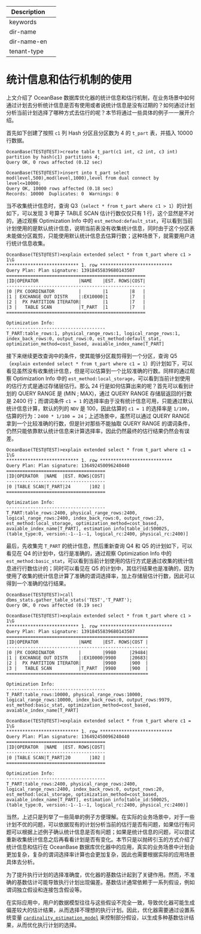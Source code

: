 | Description   |                 |
|---------------|-----------------|
| keywords      |                 |
| dir-name      |                 |
| dir-name-en   |                 |
| tenant-type   |                 |

# 统计信息和估行机制的使用

上文介绍了 OceanBase 数据库优化器的统计信息和估行机制，在业务场景中如何通过计划去分析统计信息是否有使用或者说统计信息是没有过期的？如何通过计划分析当前计划选择了哪种方式去估行的呢？本节将通过一些具体的例子一一展开介绍。

首先如下创建了按照 `c1` 列 Hash 分区且分区数为 4 的 `t_part` 表，并插入 10000 行数据。

```shell
OceanBase(TEST@TEST)>create table t_part(c1 int, c2 int, c3 int) partition by hash(c1) partitions 4;
Query OK, 0 rows affected (0.12 sec)

OceanBase(TEST@TEST)>insert into t_part select mod(level,500),mod(level,1000),level from dual connect by level<=10000;
Query OK, 10000 rows affected (0.18 sec)
Records: 10000  Duplicates: 0  Warnings: 0
```

当不收集统计信息时，查询 Q3（`select * from t_part where c1 > 1`）的计划如下，可以发现 3 号算子 TABLE SCAN 估计行数仅仅只有 1 行，这个显然是不对的，通过观察 Optimization Info 中的 `est_method:default_stat`，可以看到当前计划使用的是默认统计信息，说明当前表没有收集统计信息，同时由于这个分区表未能做分区裁剪，只能使用默认统计信息去估算行数；这种场景下，就需要用户进行统计信息收集。

```shell
OceanBase(TEST@TEST)>explain extended select * from t_part where c1 > 1\G
*************************** 1. row ***************************
Query Plan: Plan signature: 13918455839680143507
====================================================
|ID|OPERATOR               |NAME    |EST. ROWS|COST|
----------------------------------------------------
|0 |PX COORDINATOR         |        |1        |8   |
|1 | EXCHANGE OUT DISTR    |:EX10000|1        |7   |
|2 |  PX PARTITION ITERATOR|        |1        |7   |
|3 |   TABLE SCAN          |T_PART  |1        |7   |
====================================================

Optimization Info:
-------------------------------------
T_PART:table_rows:1, physical_range_rows:1, logical_range_rows:1, index_back_rows:0, output_rows:0, est_method:default_stat, optimization_method=cost_based, avaiable_index_name[T_PART]
```

接下来继续更改查询中的条件，使其能够分区裁剪得到一个分区，查询 Q5（`explain extended select * from t_part where c1 = 1`）的计划如下，可以看见虽然没有收集统计信息，但是可以估算到一个比较准确的行数。同样的通过观察 Optimization Info 中的 `est_method:local_storage`，可以看到当前计划使用的估行方式是通过存储层估行。那么 24 行是如何估算出来的呢？首先可以看到计划的 QUERY RANGE 是 (MIN ; MAX)，通过 QUERY RANGE 存储层返回的行数是 2400 行；而谓词条件 `c1 = 1` 的选择率由于没有统计信息可用，只能通过默认统计信息计算，默认的列的 `NDV` 是 100，因此估算的 `c1 = 1`  的选择率是 `1/100`，估算的行为：`2400 * 1/100 = 24`；上述场景中，虽然可以通过 QUERY RANGE 拿到一个比较准确的行数，但是针对那些不能抽取 QUERY RANGE 的谓词条件，仍然只能依靠默认统计信息来计算选择率，因此仍然最终的估行结果仍然会有误差。

```shell
OceanBase(TEST@TEST)>explain extended select * from t_part where c1 = 1\G
*************************** 1. row ***************************
Query Plan: Plan signature: 136492450096240440
=====================================
|ID|OPERATOR  |NAME  |EST. ROWS|COST|
-------------------------------------
|0 |TABLE SCAN|T_PART|24       |102 |
=====================================

Optimization Info:
-------------------------------------
T_PART:table_rows:2400, physical_range_rows:2400, logical_range_rows:2400, index_back_rows:0, output_rows:23, est_method:local_storage, optimization_method=cost_based, avaiable_index_name[T_PART], estimation info[table_id:500025, (table_type:0, version:-1--1--1, logical_rc:2400, physical_rc:2400)]
```

最后，先收集完 `T_PART` 的统计信息，然后重新查询 Q4 和 Q5 的计划如下，可以看见在 Q4 的计划中，估行是准确的，通过观察 Optimization Info 中的 `est_method:basic_stat`，可以看到当前计划使用的估行方式是通过收集的统计信息进行行数估计的；同时可以看见在 Q5 的计划中，其估行结果也是准确的，因为使用了收集的统计信息计算了准确的谓词选择率，加上存储层估计行数，因此可以得到一个准确的估行结果。

```shell
OceanBase(TEST@TEST)>call dbms_stats.gather_table_stats('TEST','T_PART');
Query OK, 0 rows affected (0.19 sec)
```

```shell
OceanBase(TEST@TEST)>explain extended select * from t_part where c1 > 1\G
*************************** 1. row ***************************
Query Plan: Plan signature: 13918455839680143507
=====================================================
|ID|OPERATOR               |NAME    |EST. ROWS|COST |
-----------------------------------------------------
|0 |PX COORDINATOR         |        |9980     |29484|
|1 | EXCHANGE OUT DISTR    |:EX10000|9980     |20683|
|2 |  PX PARTITION ITERATOR|        |9980     |900  |
|3 |   TABLE SCAN          |T_PART  |9980     |900  |
=====================================================

Optimization Info:
-------------------------------------
T_PART:table_rows:10000, physical_range_rows:10000, logical_range_rows:10000, index_back_rows:0, output_rows:9979, est_method:basic_stat, optimization_method=cost_based, avaiable_index_name[T_PART]
```

```shell
OceanBase(TEST@TEST)>explain extended select * from t_part where c1 = 1\G
*************************** 1. row ***************************
Query Plan: Plan signature: 136492450096240440
=====================================
|ID|OPERATOR  |NAME  |EST. ROWS|COST|
-------------------------------------
|0 |TABLE SCAN|T_PART|20       |102 |
=====================================

Optimization Info:
-------------------------------------
T_PART:table_rows:2400, physical_range_rows:2400, logical_range_rows:2400, index_back_rows:0, output_rows:20, est_method:local_storage, optimization_method=cost_based, avaiable_index_name[T_PART], estimation info[table_id:500025, (table_type:0, version:-1--1--1, logical_rc:2400, physical_rc:2400)]
```

当然，上述只是列举了一些简单的例子方便理解。在实际的业务场景中，对于一些计划不优的问题，可以依据现有的计划分析当前的估行是否有问题，如果估行有问题可以根据上述例子确认统计信息是否有问题；如果是统计信息的问题，可以尝试重新收集统计信息之后再看看计划是否有变化。本节只是以抛砖引玉的方式介绍了统计信息和估行在 OceanBase 数据库优化器中的应用，真实的业务场景中计划会更加复杂，复杂的谓词选择率计算也会更加复杂，因此也需要根据实际的应用场景具体去分析。

为了提升执行计划的选择准确度，优化器的基数估计起到了关键作用。然而，不准确的基数估计可能导致执行计划出现偏差。基数估计通常依赖于一系列假设，例如谓词独立假设和连接包含假设等。

在实际应用中，用户的数据模型往往与这些假设不完全一致，导致优化器可能生成偏差较大的估计结果，从而选择不理想的执行计划。因此，优化器需要通过设置系统变量 [`cardinality_estimation_model`](../../../../../700.reference/800.configuration-items-and-system-variables/200.system-variable/300.global-system-variable/850.cardinality_estimation_model-global.md) 来控制部分假设，以生成多种基数估计结果，从而优化执行计划的选择。
